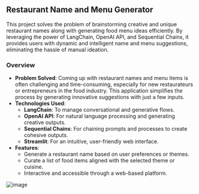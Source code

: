 ## Restaurant Name and Menu Generator

This project solves the problem of brainstorming creative and unique restaurant names along with generating food menu ideas efficiently. By leveraging the power of LangChain, OpenAI API, and Sequential Chains, it provides users with dynamic and intelligent name and menu suggestions, eliminating the hassle of manual ideation.

### Overview
- **Problem Solved**: Coming up with restaurant names and menu items is often challenging and time-consuming, especially for new restaurateurs or entrepreneurs in the food industry. This application simplifies the process by generating innovative suggestions with just a few inputs.
- **Technologies Used**:
  - **LangChain**: To manage conversational and generative flows.
  - **OpenAI API**: For natural language processing and generating creative outputs.
  - **Sequential Chains**: For chaining prompts and processes to create cohesive outputs.
  - **Streamlit**: For an intuitive, user-friendly web interface.
- **Features**:
  - Generate a restaurant name based on user preferences or themes.
  - Curate a list of food items aligned with the selected theme or cuisine.
  - Interactive and accessible through a web-based platform.

 ![image](https://github.com/user-attachments/assets/cf1bb2a0-e322-4ccf-8fe2-7681c84d62d5)

